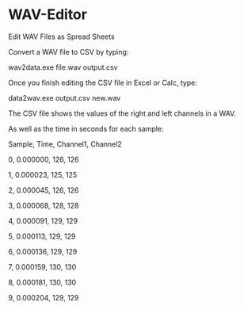 # WAV-Editor
Edit WAV Files as Spread Sheets

Convert a WAV file to CSV by typing:

wav2data.exe file.wav output.csv

Once you finish editing the CSV file in Excel or Calc,
type:

data2wav.exe output.csv new.wav

The CSV file shows the values of the right and left channels in a WAV.

As well as the time in seconds for each sample:


Sample, Time, Channel1, Channel2

0, 0.000000, 126, 126

1, 0.000023, 125, 125

2, 0.000045, 126, 126

3, 0.000068, 128, 128

4, 0.000091, 129, 129

5, 0.000113, 129, 129

6, 0.000136, 129, 129

7, 0.000159, 130, 130

8, 0.000181, 130, 130

9, 0.000204, 129, 129

